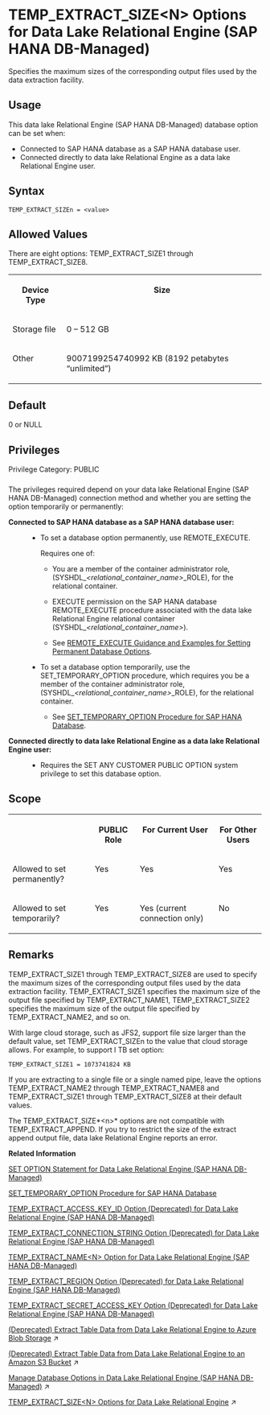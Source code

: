 <!-- loioc475f53096e540a9840e2f2e4c584ad4 -->

# TEMP\_EXTRACT\_SIZE<N\> Options for Data Lake Relational Engine \(SAP HANA DB-Managed\)

Specifies the maximum sizes of the corresponding output files used by the data extraction facility.



<a name="loioc475f53096e540a9840e2f2e4c584ad4__section_dzz_4jj_kyb"/>

## Usage

This data lake Relational Engine \(SAP HANA DB-Managed\) database option can be set when:

-   Connected to SAP HANA database as a SAP HANA database user.
-   Connected directly to data lake Relational Engine as a data lake Relational Engine user.



<a name="loioc475f53096e540a9840e2f2e4c584ad4__section_lsm_vvg_hxb"/>

## Syntax

```
TEMP_EXTRACT_SIZEn = <value>
```



<a name="loioc475f53096e540a9840e2f2e4c584ad4__section_sqx_vvg_hxb"/>

## Allowed Values

There are eight options: TEMP\_EXTRACT\_SIZE1 through TEMP\_EXTRACT\_SIZE8.


<table>
<tr>
<th valign="top" rowspan="1">

Device Type

</th>
<th valign="top" rowspan="1">

Size

</th>
</tr>
<tr>
<td valign="top" rowspan="1">

Storage file

</td>
<td valign="top" rowspan="1">

0 – 512 GB

</td>
</tr>
<tr>
<td valign="top" rowspan="1">

Other

</td>
<td valign="top" rowspan="1">

9007199254740992 KB \(8192 petabytes “unlimited”\)

</td>
</tr>
</table>



<a name="loioc475f53096e540a9840e2f2e4c584ad4__section_p23_pfm_2xb"/>

## Default

0 or NULL



<a name="loioc475f53096e540a9840e2f2e4c584ad4__section_aqb_qfm_2xb"/>

## Privileges

Privilege Category: PUBLIC



### 

The privileges required depend on your data lake Relational Engine \(SAP HANA DB-Managed\) connection method and whether you are setting the option temporarily or permanently:


<dl>
<dt><b>

Connected to SAP HANA database as a SAP HANA database user:

</b></dt>
<dd>

-   To set a database option permanently, use REMOTE\_EXECUTE.

    Requires one of:

    -   You are a member of the container administrator role, \(SYSHDL\_*<relational\_container\_name\>*\_ROLE\), for the relational container.
    -   EXECUTE permission on the SAP HANA database REMOTE\_EXECUTE procedure associated with the data lake Relational Engine relational container \(SYSHDL\_*<relational\_container\_name\>*\).

    -   See [REMOTE\_EXECUTE Guidance and Examples for Setting Permanent Database Options](remote-execute-guidance-and-examples-for-setting-permanent-database-options-0023bea.md).


-   To set a database option temporarily, use the SET\_TEMPORARY\_OPTION procedure, which requires you be a member of the container administrator role, \(SYSHDL\_*<relational\_container\_name\>*\_ROLE\), for the relational container.

    -   See [SET\_TEMPORARY\_OPTION Procedure for SAP HANA Database](../080-sap-hana-database-for-data-lake-relational-engine/set-temporary-option-procedure-for-sap-hana-database-abcd703.md).





</dd><dt><b>

Connected directly to data lake Relational Engine as a data lake Relational Engine user:

</b></dt>
<dd>

-   Requires the SET ANY CUSTOMER PUBLIC OPTION system privilege to set this database option.



</dd>
</dl>



<a name="loioc475f53096e540a9840e2f2e4c584ad4__section_p13_sfm_2xb"/>

## Scope


<table>
<tr>
<th valign="top">

 

</th>
<th valign="top">

PUBLIC Role

</th>
<th valign="top">

For Current User

</th>
<th valign="top">

For Other Users

</th>
</tr>
<tr>
<td valign="top">

Allowed to set permanently?

</td>
<td valign="top">

Yes

</td>
<td valign="top">

Yes

</td>
<td valign="top">

Yes

</td>
</tr>
<tr>
<td valign="top">

Allowed to set temporarily?

</td>
<td valign="top">

Yes

</td>
<td valign="top">

Yes \(current connection only\)

</td>
<td valign="top">

No

</td>
</tr>
</table>



<a name="loioc475f53096e540a9840e2f2e4c584ad4__section_i4h_tfm_2xb"/>

## Remarks

TEMP\_EXTRACT\_SIZE1 through TEMP\_EXTRACT\_SIZE8 are used to specify the maximum sizes of the corresponding output files used by the data extraction facility. TEMP\_EXTRACT\_SIZE1 specifies the maximum size of the output file specified by TEMP\_EXTRACT\_NAME1, TEMP\_EXTRACT\_SIZE2 specifies the maximum size of the output file specified by TEMP\_EXTRACT\_NAME2, and so on.

With large cloud storage, such as JFS2, support file size larger than the default value, set TEMP\_EXTRACT\_SIZEn to the value that cloud storage allows. For example, to support l TB set option:

```
TEMP_EXTRACT_SIZE1 = 1073741824 KB
```

If you are extracting to a single file or a single named pipe, leave the options TEMP\_EXTRACT\_NAME2 through TEMP\_EXTRACT\_NAME8 and TEMP\_EXTRACT\_SIZE1 through TEMP\_EXTRACT\_SIZE8 at their default values.

The TEMP\_EXTRACT\_SIZE*<n\>* options are not compatible with TEMP\_EXTRACT\_APPEND. If you try to restrict the size of the extract append output file, data lake Relational Engine reports an error.

**Related Information**  


[SET OPTION Statement for Data Lake Relational Engine \(SAP HANA DB-Managed\)](../030-sql-statements/set-option-statement-for-data-lake-relational-engine-sap-hana-db-managed-84a37a4.md "Changes options that affect the behavior of the database and its compatibility with Transact-SQL. Setting the value of an option can change the behavior for all users or an individual user, in either a temporary or permanent scope.")

[SET\_TEMPORARY\_OPTION Procedure for SAP HANA Database](../080-sap-hana-database-for-data-lake-relational-engine/set-temporary-option-procedure-for-sap-hana-database-abcd703.md "Grant database options temporarily for the current connection only on a data lake Relational Engine relational container.")

[TEMP\_EXTRACT\_ACCESS\_KEY\_ID Option \(Deprecated\) for Data Lake Relational Engine \(SAP HANA DB-Managed\)](temp-extract-access-key-id-option-deprecated-for-data-lake-relational-engine-sap-hana-db-22fc37e.md "Supplies the AWS access key. You must specify the access key when extracting data from data lake Relational Engine to an Amazon S3 bucket.")

[TEMP\_EXTRACT\_CONNECTION\_STRING Option \(Deprecated\) for Data Lake Relational Engine \(SAP HANA DB-Managed\)](temp-extract-connection-string-option-deprecated-for-data-lake-relational-engine-sap-hana-102fce6.md "Specifies the connection string of your Azure storage account.")

[TEMP\_EXTRACT\_NAME<N\> Option for Data Lake Relational Engine \(SAP HANA DB-Managed\)](temp-extract-name-n-option-for-data-lake-relational-engine-sap-hana-db-managed-1f0b3e1.md "Specifies the data lake Filescontainer object file name, or theAzure block blob name, or the Amazon S3 bucket object name you’re extracting to. You must specify the name when extracting data from data lake Relational Engine to cloud storage.")

[TEMP\_EXTRACT\_REGION Option \(Deprecated\) for Data Lake Relational Engine \(SAP HANA DB-Managed\)](temp-extract-region-option-deprecated-for-data-lake-relational-engine-sap-hana-db-managed-38858a2.md "Specifies the AWS region where your Amazon S3 bucket resides. You must specify the region when extracting data from the Amazon S3 bucket.")

[TEMP\_EXTRACT\_SECRET\_ACCESS\_KEY Option \(Deprecated\) for Data Lake Relational Engine \(SAP HANA DB-Managed\)](temp-extract-secret-access-key-option-deprecated-for-data-lake-relational-engine-sap-hana-64f7adf.md "Supplies the AWS secret access key. You must specify the secret access key when extracting data from data lake Relational Engine to an Amazon S3 bucket.")

[(Deprecated) Extract Table Data from Data Lake Relational Engine to Azure Blob Storage](https://help.sap.com/viewer/a8942f1c84f2101594aad09c82c80aea/2024_3_QRC/en-US/72f882141a704328a7ff18c7b0b1914e.html "Use data lake Relational Engine TEMP_EXTRACT database options in your extraction query to extract data lake Relational Engine data to one or more block blobs in an Azure storage account container.") :arrow_upper_right:

[(Deprecated) Extract Table Data from Data Lake Relational Engine to an Amazon S3 Bucket](https://help.sap.com/viewer/a8942f1c84f2101594aad09c82c80aea/2024_3_QRC/en-US/5389c53044504f4b9c5865c8f9366ebe.html "Use data lake Relational Engine TEMP_EXTRACT database options in your extraction query to extract data lake Relational Engine data to one or more objects in an Amazon S3 bucket.") :arrow_upper_right:

[Manage Database Options in Data Lake Relational Engine (SAP HANA DB-Managed)](https://help.sap.com/viewer/9220e7fec0fe4503b5c5a6e21d584e63/2024_3_QRC/en-US/964f12eb2961478b8205f5bfd8ee2ec6.html "Data lake Relational Engine database options are configurable settings that change the way the data lake Relational Engine instance behaves or performs.") :arrow_upper_right:

[TEMP_EXTRACT_SIZE&lt;N&gt; Options for Data Lake Relational Engine](https://help.sap.com/viewer/19b3964099384f178ad08f2d348232a9/2024_3_QRC/en-US/a6615dd384f21015ae14fe398b6f6188.html "Specifies the maximum sizes of the corresponding output files used by the data extraction facility.") :arrow_upper_right:

